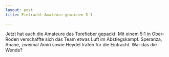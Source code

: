 ```yaml
---
layout: post
title: Eintracht-Amateure gewinnen 5-1

---
```


Jetzt hat auch die Amateure das Torefieber gepackt: Mit einem 5:1 in Ober-Roden verschaffte sich das Team etwas Luft im Abstiegskampf. Speranza, Anane, zweimal Amiri sowie Heydel trafen für die Eintracht. War das die Wende?


